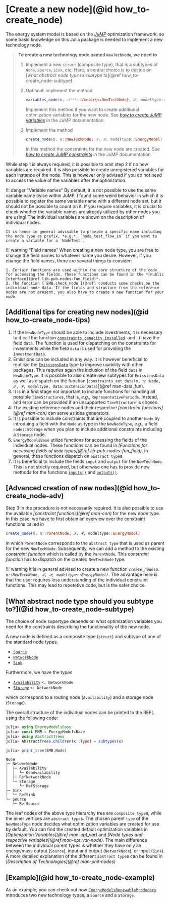 # [Create a new node](@id how_to-create_node)

The energy system model is based on the *[JuMP](https://jump.dev/JuMP.jl/)* optimization framework, so some basic knowledge on this Julia package is needed to implement a new technology node.

> **To create a new technology node named `NewTechNode`, we need to**
>
> 1. Implement a new `struct` (composite type), that is a subtypes of `Node`, `Source`, `Sink`, etc.
>    Here, a central choice is to decide on [*what abstract node type to subtype to*](@ref how_to-create_node-subtype).
> 2. Optional: implement the method
>
>    ```julia
>    variables_node(m, 𝒩ˢᵘᵇ::Vector{<:NewTechNode}, 𝒯, modeltype::EnergyModel)
>    ```
>
>    Implement this method if you want to create additional optimization variables for the new node. See *[how to create JuMP variables](https://jump.dev/JuMP.jl/stable/manual/variables/)* in the JuMP documentation.
> 3. Implement the method
>
>    ```julia
>    create_node(m, n::NewTechNode, 𝒯, 𝒫, modeltype::EnergyModel)
>    ```
>
>    In this method the constraints for the new node are created. See *[how to create JuMP constraints](https://jump.dev/JuMP.jl/stable/manual/constraints/)* in the JuMP documentation.

While step 1 is always required, it is possible to omit step 2 if no new variables are required.
It is also possible to create unregistered variables for each instance of the node.
This is however only advised if you do not need to access the value of the variables after the optimization.

!!! danger "Variable names"
    By default, it is not possible to use the same variable name twice within JuMP.
    I found some weird behavior in which it is possible to register the same variable name with a different node set, but it should not be possible to count on it.
    If you require variables, it is crucial to check whether the variable names are already utilized by other nodes you are using!
    The individual variables are shown on the description of individual nodes.

    It is hence in general advisable to provide a specific name including the node type as prefix, *e.g.*, `node_test_flow_in` if you want to create a variable for a `NodeTest`.

!!! warning "Field names"
    When creating a new node type, you are free to change the field names to whatever name you desire. However, if you change the  field names, there are several things to consider:

    1. Certain functions are used within the core structure of the code for accessing the fields. These functions can be found in the *[Public Interface](@ref lib-pub-nodes-fun_field)*.
    2. The function [`EMB.check_node`](@ref) conducts some checks on the individual node data. If the fields and structure from the reference nodes are not present, you also have to create a new function for your node.

## [Additional tips for creating new nodes](@id how_to-create_node-tips)

1. If the `NewNodeType` should be able to include investments, it is necessary to i) call the function [`constraints_capacity_installed`](@ref).
   and ii) have the field `data`.
   The function is used for dispatching on the constraints for investments while the field `data` is used for providing the `InvestmentData`.
2. Emissions can be included in any way.
   It is however beneficial to reutilize the [`EmissionsData`](@ref) type to improve usability with other packages.
   This requries again the inclusion of the field `data` in `NewNodeType`.
   It is possible to also create new subtypes for `EmissionsData` as well as dispatch on the function [`constraints_ext_data(m, n::Node, 𝒯, 𝒫, modeltype, data::ExtensionData)`](@ref man-data_fun).
3. It is in a first stage not important to include functions for handling all possible `TimeStructure`s, that is, *e.g.*, `RepresentativePeriods`.
   Instead, and error can be provided if an unsupported `TimeStructure` is chosen.
4. The existing reference nodes and their respective *[constraint functions](@ref man-con)* can serve as idea generators.
5. It is possible to include constraints that are coupled to another `Node` by introduing a field with the `Node` as type in the `NewNodeType`, *e.g.*, a field `node::Storage` when you plan to include additional constraints including a `Storage` node.
6. `EnergyModelsBase` utilize functions for accessing the fields of the individual nodes.
   These functions can be found in *[Functions for accessing fields of `Node` types](@ref lib-pub-nodes-fun_field)*.
   In general, these functions dispatch on `abstract type`s.
7. It is beneficial to include the fields `input` and `output` for the `NewTechNode`.
   This is not strictly required, but otherwise one has to provide new methods for the functions [`inputs()`](@ref) and  [`outputs()`](@ref).

## [Advanced creation of new nodes](@id how_to-create_node-adv)

Step 3 in the procedure is not necessarily required.
It is also possible to use the available *[constraint functions](@ref man-con)* for the new node type.
In this case, we have to first obtain an overview over the constraint functions called in

```julia
create_node(m, n::ParentNode, 𝒯, 𝒫, modeltype::EnergyModel)
```

in which `ParentNode` corresponds to the `abstract type` that is used as parent for the new `NewTechNode`.
Subsequently, we can add a method to the existing *constraint function* which is called by the `ParentNode`.
This *constraint function* has to dispatch on the created `NewTechNode` type.

!!! warning
    It is in general advised to create a new function *`create_node(m, n::NewTechNode, 𝒯, 𝒫, modeltype::EnergyModel)`*.
    The advantage here is that the user requires less understanding of the individual constraint functions.
    This may lead to repetetive code, but is the safer choice.

## [What abstract node type should you subtype to?](@id how_to-create_node-subtype)

The choice of node supertype depends on what optimization variables you need for the constraints describing the functionality of the new node.

A new node is defined as a composite type (`struct`) and subtype of one of the standard node types,

- [`Source`](@ref)
- [`NetworkNode`](@ref)
- [`Sink`](@ref)

Furthermore, we have the types

- [`Availability`](@ref) `<: NetworkNode`
- [`Storage`](@ref) `<: NetworkNode`

which correspond to a routing node (`Availability`) and a storage node (`Storage`).

The overall structure of the individual nodes can be printed to the REPL using the following code:

```julia
julia> using EnergyModelsBase
julia> const EMB = EnergyModelsBase
julia> using AbstractTrees
julia> AbstractTrees.children(x::Type) = subtypes(x)

julia> print_tree(EMB.Node)
```

```REPL
Node
├─ NetworkNode
│  ├─ Availability
│  │  └─ GenAvailability
│  ├─ RefNetworkNode
│  └─ Storage
│     └─ RefStorage
├─ Sink
│  └─ RefSink
└─ Source
   └─ RefSource
```

The leaf nodes of the above type hierarchy tree are `composite type`s, while the inner vertices are `abstract type`s.
The chosen parent `type` of the `NewNodeType` node decides what optimization variables are created for use by default.
You can find the created default optimization variables in *[Optimization Variables](@ref man-opt_var)* and *[Node types and respective variables](@ref man-opt_var-node)*.
The main difference between the individual parent types is whether they have only an energy/mass output (`Source`), input and output (`NetworkNode`), or input (`Sink`).
A more detailed explanation of the different `abstract type`s can be found in *[Description of Technologies](@ref man-phil-nodes)*

## [Example](@id how_to-create_node-example)

As an example, you can check out how [`EnergyModelsRenewableProducers`](https://energymodelsx.github.io/EnergyModelsRenewableProducers.jl/) introduces two new technology types, a `Source` and a `Storage`.
